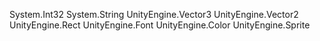 System.Int32
System.String
UnityEngine.Vector3
UnityEngine.Vector2
UnityEngine.Rect
UnityEngine.Font
UnityEngine.Color
UnityEngine.Sprite